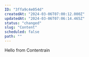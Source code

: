 ```yaml
---
ID: "3ffa9c4e054d"
createdAt: "2024-03-06T07:00:12.000Z"
updatedAt: "2024-03-06T07:06:14.465Z"
status: "changed"
slug: "Content"
scheduled: false
path: ""
---
```

Hello from Contentrain